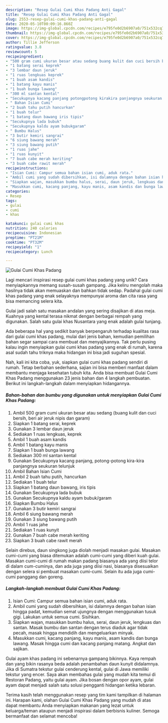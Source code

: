 ```yaml
---
description: "Resep Gulai Cumi Khas Padang Anti Gagal"
title: "Resep Gulai Cumi Khas Padang Anti Gagal"
slug: 2553-resep-gulai-cumi-khas-padang-anti-gagal
date: 2020-05-10T00:09:16.860Z
image: https://img-global.cpcdn.com/recipes/e795fe0d2b6907a0/751x532cq70/gulai-cumi-khas-padang-foto-resep-utama.jpg
thumbnail: https://img-global.cpcdn.com/recipes/e795fe0d2b6907a0/751x532cq70/gulai-cumi-khas-padang-foto-resep-utama.jpg
cover: https://img-global.cpcdn.com/recipes/e795fe0d2b6907a0/751x532cq70/gulai-cumi-khas-padang-foto-resep-utama.jpg
author: Tillie Jefferson
ratingvalue: 3.8
reviewcount: 5
recipeingredient:
- "500 gram cumi ukuran besar atau sedang buang kulit dan cuci bersih beri air jeruk nipis dan garam"
- "1 batang serai keprek"
- "3 lembar daun jeruk"
- "1 ruas lengkuas keprek"
- "1 buah asam kandis"
- "1 batang kayu manis"
- "1 buah bunga lawang"
- "300 ml santan kental"
- "Secukupnya kacang panjang potongpotong kirakira panjangnya seukuran telunjuk"
- " Bahan Isian Cumi"
- "2 buah tahu putih hancurkan"
- "1 buah telur"
- "1 batang daun bawang iris tipis"
- "Secukupnya lada bubuk"
- "Secukupnya kaldu ayam bubukgaram"
- " Bumbu Halus"
- "3 butir kemiri sangrai"
- "6 siung bawang merah"
- "3 siung bawang putih"
- "1 ruas jahe"
- "1 ruas kunyit"
- "7 buah cabe merah keriting"
- "3 buah cabe rawit merah"
recipeinstructions:
- "Isian Cumi: Campur semua bahan isian cumi, aduk rata."
- "Ambil cumi yang sudah dibersihkan, isi dalamnya dengan bahan isian hingga padat, kemudian semat ujungnya dengan menggunakan tusuk gigi. Lakukan untuk semua cumi. Sisihkan."
- "Siapkan wajan, masukkan bumbu halus, serai, daun jeruk, lengkuas dan santan. Masak bumbu dan santan dengan terus diaduk agar tidak pecah, masak hingga mendidih dan mengeluarkan minyak."
- "Masukkan cumi, kacang panjang, kayu manis, asam kandis dan bunga lawang. Masak hingga cumi dan kacang panjang matang. Angkat dan sajikan."
categories:
- Resep
tags:
- gulai
- cumi
- khas

katakunci: gulai cumi khas 
nutrition: 240 calories
recipecuisine: Indonesian
preptime: "PT21M"
cooktime: "PT32M"
recipeyield: "1"
recipecategory: Lunch

---
```



![Gulai Cumi Khas Padang](https://img-global.cpcdn.com/recipes/e795fe0d2b6907a0/751x532cq70/gulai-cumi-khas-padang-foto-resep-utama.jpg)

Lagi mencari inspirasi resep gulai cumi khas padang yang unik? Cara menyiapkannya memang susah-susah gampang. Jika keliru mengolah maka hasilnya tidak akan memuaskan dan bahkan tidak sedap. Padahal gulai cumi khas padang yang enak selayaknya mempunyai aroma dan cita rasa yang bisa memancing selera kita.

Gulai jadi salah satu masakan andalan yang sering disajikan di atas meja. Kuahnya yang kental terasa nikmat dengan berbagai rempah yang digunakan. Salah satu gulai khas Nusantara yang enak adalah gulai tunjang.

Ada beberapa hal yang sedikit banyak berpengaruh terhadap kualitas rasa dari gulai cumi khas padang, mulai dari jenis bahan, kemudian pemilihan bahan segar sampai cara membuat dan menyajikannya. Tak perlu pusing kalau ingin menyiapkan gulai cumi khas padang yang enak di rumah, karena asal sudah tahu triknya maka hidangan ini bisa jadi suguhan spesial.


Nah, kali ini kita coba, yuk, siapkan gulai cumi khas padang sendiri di rumah. Tetap berbahan sederhana, sajian ini bisa memberi manfaat dalam membantu menjaga kesehatan tubuh kita. Anda bisa membuat Gulai Cumi Khas Padang menggunakan 23 jenis bahan dan 4 langkah pembuatan. Berikut ini langkah-langkah dalam menyiapkan hidangannya.

<!--inarticleads1-->

##### Bahan-bahan dan bumbu yang digunakan untuk menyiapkan Gulai Cumi Khas Padang:

1. Ambil 500 gram cumi ukuran besar atau sedang (buang kulit dan cuci bersih, beri air jeruk nipis dan garam)
1. Siapkan 1 batang serai, keprek
1. Gunakan 3 lembar daun jeruk
1. Sediakan 1 ruas lengkuas, keprek
1. Ambil 1 buah asam kandis
1. Ambil 1 batang kayu manis
1. Siapkan 1 buah bunga lawang
1. Sediakan 300 ml santan kental
1. Gunakan Secukupnya kacang panjang, potong-potong kira-kira panjangnya seukuran telunjuk
1. Ambil  Bahan Isian Cumi
1. Ambil 2 buah tahu putih, hancurkan
1. Sediakan 1 buah telur
1. Siapkan 1 batang daun bawang, iris tipis
1. Gunakan Secukupnya lada bubuk
1. Gunakan Secukupnya kaldu ayam bubuk/garam
1. Siapkan  Bumbu Halus
1. Gunakan 3 butir kemiri sangrai
1. Ambil 6 siung bawang merah
1. Gunakan 3 siung bawang putih
1. Ambil 1 ruas jahe
1. Sediakan 1 ruas kunyit
1. Gunakan 7 buah cabe merah keriting
1. Siapkan 3 buah cabe rawit merah


Selain direbus, daun singkong juga diolah menjadi masakan gulai. Masakan cumi-cumi yang biasa ditemukan adalah cumi-cumi yang diberi kuah gulai. Masakan cumi-cumi di rumah makan padang biasanya ada yang diisi telor di dalam cum-cuminya, dan ada juga yang diisi nasi, biasanya disesuaikan dengan selera si pembuat masakan cumi-cumi. Selain itu ada juga cumi-cumi panggang dan goreng. 

<!--inarticleads2-->

##### Langkah-langkah membuat Gulai Cumi Khas Padang:

1. Isian Cumi: Campur semua bahan isian cumi, aduk rata.
1. Ambil cumi yang sudah dibersihkan, isi dalamnya dengan bahan isian hingga padat, kemudian semat ujungnya dengan menggunakan tusuk gigi. Lakukan untuk semua cumi. Sisihkan.
1. Siapkan wajan, masukkan bumbu halus, serai, daun jeruk, lengkuas dan santan. Masak bumbu dan santan dengan terus diaduk agar tidak pecah, masak hingga mendidih dan mengeluarkan minyak.
1. Masukkan cumi, kacang panjang, kayu manis, asam kandis dan bunga lawang. Masak hingga cumi dan kacang panjang matang. Angkat dan sajikan.


Gulai ayam khas padang ini sebenarnya gampang bikinnya. Kaya rempah dan yang bikin rasanya beda adalah penambahan daun kunyit didalamnya. Jika di Sumatra tekstur gulai cenderung kental, gulai di Jawa memiliki tekstur yang encer. Saya akan membahas gulai yang mudah kita temui di Restoran Padang, yaitu gulai ayam. Jika bosan dengan opor ayam, gulai ayam dapat menjadi salah satu solusi pengganti hidangan ketika lebaran. 

Terima kasih telah menggunakan resep yang tim kami tampilkan di halaman ini. Harapan kami, olahan Gulai Cumi Khas Padang yang mudah di atas dapat membantu Anda menyiapkan makanan yang lezat untuk keluarga/teman ataupun menjadi inspirasi dalam berbisnis kuliner. Semoga bermanfaat dan selamat mencoba!
